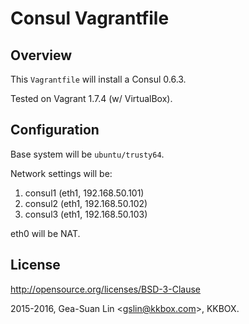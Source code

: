 Consul Vagrantfile
==================

Overview
--------

This <code>Vagrantfile</code> will install a Consul 0.6.3.

Tested on Vagrant 1.7.4 (w/ VirtualBox).

Configuration
-------------

Base system will be <code>ubuntu/trusty64</code>.

Network settings will be:

1. consul1 (eth1, 192.168.50.101)
2. consul2 (eth1, 192.168.50.102)
3. consul3 (eth1, 192.168.50.103)

eth0 will be NAT.

License
-------

http://opensource.org/licenses/BSD-3-Clause

2015-2016, Gea-Suan Lin &lt;gslin@kkbox.com>, KKBOX.
